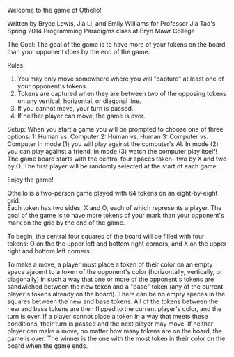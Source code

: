Welcome to the game of Othello!

Written by Bryce Lewis, Jia Li, and Emily Williams for Professor Jia Tao's Spring 2014 Programming Paradigms class at Bryn Mawr College

The Goal:
The goal of the game is to have more of your tokens on the board than your opponent does by the end of the game.

Rules:
1. You may only move somewhere where you will "capture" at least one of your opponent's tokens.
2. Tokens are captured when they are between two of the opposing tokens on any vertical, horizontal, or diagonal line.
3. If you cannot move, your turn is passed.
4. If neither player can move, the game is over.

Setup:
When you start a game you will be prompted to choose one of three options:
	1: Human vs. Computer
	2: Human vs. Human
	3: Computer vs. Computer
In mode (1) you will play against the computer's AI.  In mode (2) you can play against a friend.  In mode (3) watch the computer play itself!
The game board starts with the central four spaces taken- two by X and two by O.
The first player will be randomly selected at the start of each game.



Enjoy the game!


Othello is a two-person game played with 64 tokens on an eight-by-eight grid.  
Each token has two sides, X and O, each of which represents a player.  The goal 
of the game is to have more tokens of your mark than your opponent's mark on 
the grid by the end of the game.

To begin, the central four squares of the board will be filled  with four tokens:
O on the the upper left and bottom right corners, and X on the upper right and 
bottom left corners. 

To make a move, a player must place a token of their color on an empty space 
ajacent to a token of the opponent's color (horizontally, vertically, or 
diagonally) in such a way that one or more of the opponent's tokens are 
sandwiched between the new token and a "base" token (any of the current 
player's tokens already on the board).  There can be no empty spaces in the 
squares between the new and base tokens.  All of the tokens between the new 
and base tokens are then flipped to the current player's color, and the turn 
is over.   If a player cannot place a token in a way that meets these 
conditions, their turn is passed and the next player may move.  If neither 
player can make a move, no matter how many tokens are on the board, the game 
is over.  The winner is the one with the most token in their color on the board 
when the game ends.
